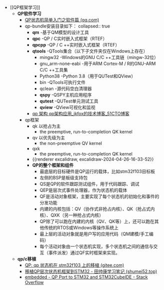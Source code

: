 - [[QP框架学习]]
	- **QP软件学习**
		- [QP状态机简单入门之软件篇 (qq.com)](https://mp.weixin.qq.com/s?__biz=MzU0MzMxNDY5Ng==&mid=2247492686&idx=3&sn=473c1fb8418698e30f56705b6b65269e&chksm=fb0fe229cc786b3fd72faf59094a8d8d2be4829b2bfef951d0cee49ce2f38cdfafa270e811bf&scene=27)
		- qp-bundle安装目录如下：
		  collapsed:: true
			- **qm** -基于QM模型的设计工具
			- **qpc** -QP / C实时嵌入式框架（RTEF）
			- **qpcpp** -QP / C ++实时嵌入式框架（RTEF）
			- **qtools** -QTools集合（以下子文件夹仅在Windows上存在）
				- mingw32 -Windows的GNU C/C ++工具链（mingw-32位）
				- gnu_arm-none-eabi -用于ARM Cortex-M / R的GNU-ARM C/C ++工具集
				- Python38 -Python 3.8（用于QUTest和QView）
				- bin -QTools可执行文件
				- qclean -源代码空白清理器
				- **qspy** -QSPY主机应用程序
				- **qutest** -QUTest单元测试工具
				- **qview** -QView可视化和监视
			- [qp 架构 qp架构应用_jkfox的技术博客_51CTO博客](https://blog.51cto.com/u_13479/7615414)
		- qp框架
			- qk  以抢占为主
				- the preemptive, run-to-completion QK kernel
			- qv  以优先级为主
				- the non-preemptive QV kernel
			- qxk
				- the preemptive, run-to-completion QK kernel
			- {{renderer excalidraw, excalidraw-2024-04-26-16-33-52}}
			- **QP的整个框架和组件**
				- 最底层的目标硬件是QP运行的载体，比如stm32f103目标板
				- 左侧的BSP是板级支持包
				- QS是QP的软件跟踪测试组件，用于代码跟踪、调试
				- QEP是层次式事件处理器，作为状态机的载体
				- QF是活动对象框架，主要实现了每个状态机的初始化和事件的分发功能
				- 内建的内核包括：QV（协作式非抢占内核）、QK（抢占式内核）、QXK（另一种抢占式内核）
				- QP除了可以跑在内建的内核（QV、QK等）上，还可以跑在其他传统的RTOS或Windows等操作系统上
				- 最上层的活动对象就是用户写的应用代码（QM建模/手工编码）
				- 每个活动对象由一个状态机实现，多个状态机之间的通信与交互（事件派发）通过QF实时框架来实现。
	- **qp/c移植**
		- [QP: qp 状态机在 stm32f103 上的移植 (gitee.com)](https://portrait.gitee.com/qrtman/qp_state_machine?skip_mobile=true)
		- [移植QP层次状态机框架到STM32 - 田帅康学习笔记 (shumei52.top)](https://www.shumei52.top/index.php/archives/176.html)
		- [embedded - QP Port to STM32 and STM32CubeIDE - Stack Overflow](https://stackoverflow.com/questions/70963364/qp-port-to-stm32-and-stm32cubeide)